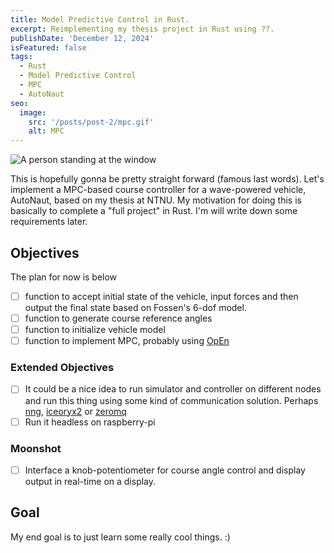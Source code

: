 ```yaml
---
title: Model Predictive Control in Rust.
excerpt: Reimplementing my thesis project in Rust using ??.
publishDate: 'December 12, 2024'
isFeatured: false
tags:
  - Rust
  - Model Predictive Control
  - MPC
  - AutoNaut
seo:
  image:
    src: '/posts/post-2/mpc.gif'
    alt: MPC
---
```


![A person standing at the window](/posts/post-2/mpc.gif)

This is hopefully gonna be pretty straight forward (famous last words). Let's implement a MPC-based course controller for a wave-powered vehicle, AutoNaut, based on my thesis at NTNU. My motivation for doing this is basically to complete a "full project" in Rust. I'm will write down some requirements later. 

## Objectives 
The plan for now is below

- [ ] function to accept initial state of the vehicle, input forces and then output the final state based on Fossen's 6-dof model.
- [ ] function to generate course reference angles
- [ ] function to initialize vehicle model
- [ ] function to implement MPC, probably using [OpEn](https://github.com/alphaville/optimization-engine)

### Extended Objectives
- [ ] It could be a nice idea to run simulator and controller on different nodes and run this thing using some kind of communication solution. Perhaps [nng](https://docs.rs/nng/latest/nng/), [iceoryx2](https://github.com/eclipse-iceoryx/iceoryx2) or [zeromq](https://github.com/zeromq/zmq.rs)
- [ ] Run it headless on raspberry-pi

### Moonshot
- [ ] Interface a knob-potentiometer for course angle control and display output in real-time on a display.

## Goal
My end goal is to just learn some really cool things. :)


